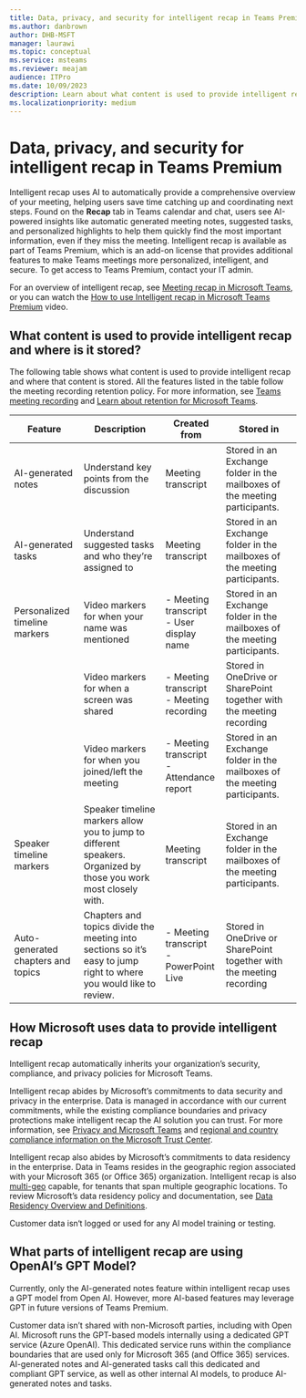 ```yaml
---
title: Data, privacy, and security for intelligent recap in Teams Premium
ms.author: danbrown
author: DHB-MSFT
manager: laurawi
ms.topic: conceptual
ms.service: msteams
ms.reviewer: meajam
audience: ITPro
ms.date: 10/09/2023
description: Learn about what content is used to provide intelligent recap and how intelligent recap uses AI
ms.localizationpriority: medium
---
```


# Data, privacy, and security for intelligent recap in Teams Premium

Intelligent recap uses AI to automatically provide a comprehensive overview of your meeting, helping users save time catching up and coordinating next steps. Found on the **Recap** tab in Teams calendar and chat, users see AI-powered insights like automatic generated meeting notes, suggested tasks, and personalized highlights to help them quickly find the most important information, even if they miss the meeting. Intelligent recap is available as part of Teams Premium, which is an add-on license that provides additional features to make Teams meetings more personalized, intelligent, and secure. To get access to Teams Premium, contact your IT admin.

For an overview of intelligent recap, see [Meeting recap in Microsoft Teams](https://support.microsoft.com/office/c2e3a0fe-504f-4b2c-bf85-504938f110ef), or you can watch the [How to use Intelligent recap in Microsoft Teams Premium](https://www.youtube.com/watch?v=n-ub_VdpkAI) video.

## What content is used to provide intelligent recap and where is it stored?

The following table shows what content is used to provide intelligent recap and where that content is stored. All the features listed in the table follow the meeting recording retention policy. For more information, see [Teams meeting recording](../meeting-recording.md?tabs=meeting-policy) and [Learn about retention for Microsoft Teams](/purview/retention-policies-teams).

|Feature  |Description  |Created from  |Stored in  |
|---------|---------|---------|---------|
|AI-generated notes|Understand key points from the discussion|Meeting transcript|Stored in an Exchange folder in the mailboxes of the meeting participants.|
|AI-generated tasks|Understand suggested tasks and who they’re assigned to|Meeting transcript|Stored in an Exchange folder in the mailboxes of the meeting participants.|
|Personalized timeline markers|Video markers for when your name was mentioned|- Meeting transcript </br> - User display name|Stored in an Exchange folder in the mailboxes of the meeting participants.|
||Video markers for when a screen was shared|- Meeting transcript </br> - Meeting recording|Stored in OneDrive or SharePoint together with the meeting recording|
||Video markers for when you joined/left the meeting|- Meeting transcript </br> - Attendance report|Stored in an Exchange folder in the mailboxes of the meeting participants.|
|Speaker timeline markers|Speaker timeline markers allow you to jump to different speakers. Organized by those you work most closely with.|Meeting transcript|Stored in an Exchange folder in the mailboxes of the meeting participants.|
|Auto-generated chapters and topics|Chapters and topics divide the meeting into sections so it’s easy to jump right to where you would like to review.|- Meeting transcript </br> - PowerPoint Live|Stored in OneDrive or SharePoint together with the meeting recording|

## How Microsoft uses data to provide intelligent recap 

Intelligent recap automatically inherits your organization’s security, compliance, and privacy policies for Microsoft Teams.

Intelligent recap abides by Microsoft’s commitments to data security and privacy in the enterprise. Data is managed in accordance with our current commitments, while the existing compliance boundaries and privacy protections make intelligent recap the AI solution you can trust. For more information, see [Privacy and Microsoft Teams](../teams-privacy.md) and [regional and country compliance information on the Microsoft Trust Center](https://www.microsoft.com/trust-center/compliance/regional-country-compliance).

Intelligent recap also abides by Microsoft’s commitments to data residency in the enterprise. Data in Teams resides in the geographic region associated with your Microsoft 365 (or Office 365) organization. Intelligent recap is also [multi-geo](/microsoft-365/enterprise/microsoft-365-multi-geo) capable, for tenants that span multiple geographic locations. To review Microsoft’s data residency policy and documentation, see [Data Residency Overview and Definitions](/microsoft-365/enterprise/m365-dr-overview). 

Customer data isn‘t logged or used for any AI model training or testing.

## What parts of intelligent recap are using OpenAI’s GPT Model?

Currently, only the AI-generated notes feature within intelligent recap uses a GPT model from Open AI. However, more AI-based features may leverage GPT in future versions of Teams Premium.

Customer data isn’t shared with non-Microsoft parties, including with Open AI. Microsoft runs the GPT-based models internally using a dedicated GPT service (Azure OpenAI). This dedicated service runs within the compliance boundaries that are used only for Microsoft 365 (and Office 365) services. AI-generated notes and AI-generated tasks call this dedicated and compliant GPT service, as well as other internal AI models, to produce AI-generated notes and tasks.